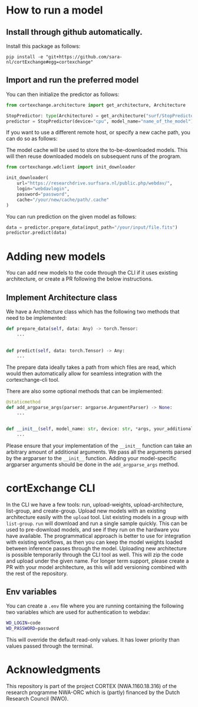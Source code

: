 # How to run a model

## Install through github automatically.

Install this package as follows:

```
pip install -e "git+https://github.com/sara-nl/cortExchange#egg=cortexchange"
```

## Import and run the preferred model

You can then initialize the predictor as follows:

```Python
from cortexchange.architecture import get_architecture, Architecture

StopPredictor: type(Architecture) = get_architecture("surf/StopPredictor")
predictor = StopPredictor(device="cpu", model_name="name_of_the_model")
```

If you want to use a different remote host, or specify a new cache path, you can do so as follows:

The model cache will be used to store the to-be-downloaded models. This will then reuse downloaded models on subsequent
runs of the program.

```Python
from cortexchange.wdclient import init_downloader

init_downloader(
    url="https://researchdrive.surfsara.nl/public.php/webdav/",
    login="webdavlogin",
    password="password",
    cache="/your/new/cache/path/.cache"
) 
```

You can run prediction on the given model as follows:

```Python
data = predictor.prepare_data(input_path="/your/input/file.fits")
predictor.predict(data)
```

# Adding new models

You can add new models to the code through the CLI if it uses existing architecture, or create a PR following the below
instructions.

## Implement Architecture class

We have a Architecture class which has the following two methods that need to be implemented:

```Python 
def prepare_data(self, data: Any) -> torch.Tensor:
    ...
    
    
def predict(self, data: torch.Tensor) -> Any:
    ...
```

The prepare data ideally takes a path from which files are read, which would then automatically allow for seamless
integration with the cortexchange-cli tool.

There are also some optional methods that can be implemented:

```Python
@staticmethod
def add_argparse_args(parser: argparse.ArgumentParser) -> None:
    ...


def __init__(self, model_name: str, device: str, *args, your_additional_args=0, **kwargs):
    ...
```

Please ensure that your implementation of the `__init__` function can take an arbitrary amount of additional arguments.
We pass all the arguments parsed by the argparser to the `__init__` function.
Adding your model-specific argparser arguments should be done in the `add_argparse_args` method.

# cortExchange CLI

In the CLI we have a few tools: run, upload-weights, upload-architecture, list-group, and create-group.
Upload new models with an existing architecture easily with the `upload` tool.
List existing models in a group with `list-group`. `run` will download and run a single sample quickly.
This can be used to pre-download models, and see if they run on the hardware you have available.
The programmatical approach is better to use for integration with existing workflows, as then you can keep the model
weights loaded between inference passes through the model.
Uploading new architecture is possible temporarily through the CLI tool as well. This will zip the code and upload under
the given name. For longer term support, please create a PR with your model architecture, as this will add versioning
combined with the rest of the repository.

## Env variables

You can create a `.env` file where you are running containing the following two variables which are used for authentication to webdav:

```bash
WD_LOGIN=code
WD_PASSWORD=password
```

This will override the default read-only values. It has lower priority than values passed through the terminal.



# Acknowledgments
This repository is part of the project CORTEX (NWA.1160.18.316) of the research programme NWA-ORC which is (partly) financed by the Dutch Research Council (NWO). 
